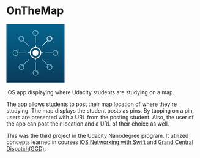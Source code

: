 # OnTheMap
![AppIcon](https://github.com/JeffESchmitz/OnTheMap/blob/master/OnTheMap/OnTheMap/Assets.xcassets/AppIcon.appiconset/Icon-76%402x.png)


iOS app displaying where Udacity students are studying on a map. 

The app allows students to post their map location of where they're studying. The map displays the student posts as pins. By tapping on a pin, users are presented with a URL from the posting student. Also, the user of the app can post their location and a URL of their choice as well.

This was the third project in the Udacity Nanodegree program. It utilized concepts learned in courses [iOS Networking with Swift](https://www.udacity.com/course/ios-networking-with-swift--ud421) and [Grand Central Dispatch(GCD)](https://www.udacity.com/course/grand-central-dispatch-gcd--ud576).
